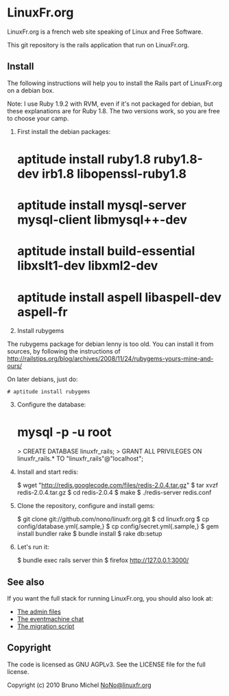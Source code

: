 LinuxFr.org
===========

LinuxFr.org is a french web site speaking of Linux and Free Software.

This git repository is the rails application that run on LinuxFr.org.


Install
-------

The following instructions will help you to install the Rails part of
LinuxFr.org on a debian box.

Note: I use Ruby 1.9.2 with RVM, even if it's not packaged for debian,
but these explanations are for Ruby 1.8. The two versions work, so
you are free to choose your camp.

1) First install the debian packages:

    # aptitude install ruby1.8 ruby1.8-dev irb1.8 libopenssl-ruby1.8
    # aptitude install mysql-server mysql-client libmysql++-dev
    # aptitude install build-essential libxslt1-dev libxml2-dev
    # aptitude install aspell libaspell-dev aspell-fr

2) Install rubygems

The rubygems package for debian lenny is too old. You can install it from
sources, by following the instructions of
http://railstips.org/blog/archives/2008/11/24/rubygems-yours-mine-and-ours/

On later debians, just do:

    # aptitude install rubygems

3) Configure the database:

    # mysql -p -u root
    <enter your root password for mysql>
    > CREATE DATABASE linuxfr_rails;
    > GRANT ALL PRIVILEGES ON linuxfr_rails.* TO "linuxfr_rails"@"localhost";

4) Install and start redis:

    $ wget "http://redis.googlecode.com/files/redis-2.0.4.tar.gz"
    $ tar xvzf redis-2.0.4.tar.gz
    $ cd redis-2.0.4
    $ make
    $ ./redis-server redis.conf

5) Clone the repository, configure and install gems:

    $ git clone git://github.com/nono/linuxfr.org.git
    $ cd linuxfr.org
    $ cp config/database.yml{.sample,}
    $ cp config/secret.yml{.sample,}
    $ gem install bundler rake
    $ bundle install
    $ rake db:setup

6) Let's run it:

    $ bundle exec rails server thin
    $ firefox http://127.0.0.1:3000/


See also
--------

If you want the full stack for running LinuxFr.org, you should also look at:

* [The admin files](http://github.com/nono/admin-linuxfr.org)
* [The eventmachine chat](http://github.com/nono/Board-LinuxFr.org)
* [The migration script](http://github.com/nono/migration-linuxfr.org)


Copyright
---------

The code is licensed as GNU AGPLv3. See the LICENSE file for the full license.

Copyright (c) 2010 Bruno Michel <NoNo@linuxfr.org>
